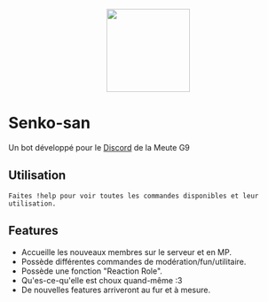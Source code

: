 <p align="center"><img height="150" width="150" class="center" src="https://nyria-off.000webhostapp.com/css/images/senko.jpg"></p>

# Senko-san
Un bot développé pour le <a href="https://discord.gg/MyG9Pxx">Discord</a> de la Meute G9

## Utilisation

```
Faites !help pour voir toutes les commandes disponibles et leur utilisation.
```

## Features
<ul>
<li> Accueille les nouveaux membres sur le serveur et en MP.
<li> Possède différentes commandes de modération/fun/utilitaire.
<li> Possède une fonction "Reaction Role".
<li> Qu'es-ce-qu'elle est choux quand-même :3
<li> De nouvelles features arriveront au fur et à mesure.
</ul>
